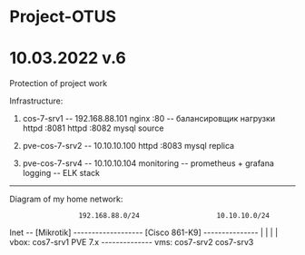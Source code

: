 # Project-OTUS
# 10.03.2022 v.6

Protection of project work

Infrastructure:

 1. cos-7-srv1 -- 192.168.88.101
        nginx :80	-- балансировщик нагрузки
        httpd :8081
        httpd :8082
        mysql source

 2. pve-cos-7-srv2 -- 10.10.10.100
        httpd :8083
        mysql replica

 3. pve-cos-7-srv4 -- 10.10.10.104
        monitoring -- prometheus + grafana
        logging	   -- ELK stack

--------------------------------------------
Diagram of my home network: 

                     192.168.88.0/24                   10.10.10.0/24
Inet -- [Mikrotik] ------------------- [Cisco 861-K9] ---------------
                          |                                  |
                          |                                  |          
                   vbox: cos7-srv1                         PVE 7.x
                                                       --------------
                                                       vms: cos7-srv2
                                                            cos7-srv3


